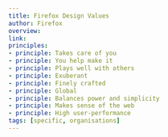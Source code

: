 ```yaml
---
title: Firefox Design Values
author: Firefox
overview:
link:
principles:
- principle: Takes care of you
- principle: You help make it
- principle: Plays well with others
- principle: Exuberant
- principle: Finely crafted
- principle: Global
- principle: Balances power and simplicity
- principle: Makes sense of the web
- principle: High user-performance
tags: [specific, organisations]
---
```

